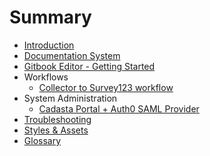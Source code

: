 # Summary

- [Introduction](index.md)
- [Documentation System](documentation/index.md)
- [Gitbook Editor - Getting Started](/documentation/gitbook-editor-getting-started.md)
- Workflows
  - [Collector to Survey123 workflow](/workflows/collector-to-survey123-workflow.md)
- System Administration
  - [Cadasta Portal + Auth0 SAML Provider](/sys-admin/portal-auth0.md)
- [Troubleshooting](troubleshooting.md)
- [Styles & Assets](assets/index.md)
- [Glossary](glossary.md)
